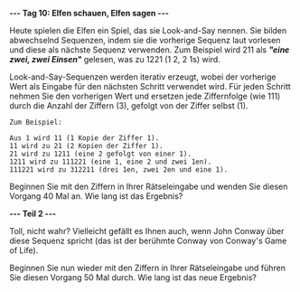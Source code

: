 **--- Tag 10: Elfen schauen, Elfen sagen ---**

Heute spielen die Elfen ein Spiel, das sie Look-and-Say nennen. Sie bilden abwechselnd Sequenzen, indem sie die
vorherige Sequenz laut vorlesen und diese als nächste Sequenz verwenden. Zum Beispiel wird 211 als **_"eine zwei, zwei
Einsen"_** gelesen, was zu 1221 (1 2, 2 1s) wird.

Look-and-Say-Sequenzen werden iterativ erzeugt, wobei der vorherige Wert als Eingabe für den nächsten Schritt verwendet
wird. Für jeden Schritt nehmen Sie den vorherigen Wert und ersetzen jede Ziffernfolge (wie 111) durch die Anzahl der
Ziffern (3), gefolgt von der Ziffer selbst (1).

```
Zum Beispiel:

Aus 1 wird 11 (1 Kopie der Ziffer 1).
11 wird zu 21 (2 Kopien der Ziffer 1).
21 wird zu 1211 (eine 2 gefolgt von einer 1).
1211 wird zu 111221 (eine 1, eine 2 und zwei 1en).
111221 wird zu 312211 (drei 1en, zwei 2en und eine 1).
```

Beginnen Sie mit den Ziffern in Ihrer Rätseleingabe und wenden Sie diesen Vorgang 40 Mal an.
Wie lang ist das Ergebnis?

**--- Teil 2 ---**

Toll, nicht wahr? Vielleicht gefällt es Ihnen auch, wenn John Conway über diese Sequenz spricht (das ist der berühmte
Conway von Conway's Game of Life).

Beginnen Sie nun wieder mit den Ziffern in Ihrer Rätseleingabe und führen Sie diesen Vorgang 50 Mal durch. Wie lang ist
das neue Ergebnis?
